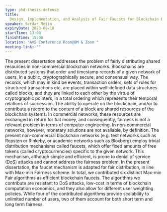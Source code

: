 ```yaml
---
type: phd-thesis-defense
title:
  Design, Implementation, and Analysis of Fair Faucets for Blockchain Ecosystems
speaker: Serdar Metin
expiryDate: 2023-08-10
startTime: 13:00
finishTime: 15:00
location: "AVS Conference Room@BM & Zoom "
meeting-link: ""
---
```


The present dissertation addresses the problem of fairly distributing shared
resources in non-commercial blockchain networks. Blockchains are distributed
systems that order and timestamp records of a given network of users, in a
public, cryptographically secure, and consensual way. The records, which may in
kind be events, transaction orders, sets of rules for structured transactions
etc. are placed within well-defined data structures called blocks, and they are
linked to each other by the virtue of cryptographic pointers, in a total
ordering which represents their temporal relations of succession. The ability to
operate on the blockchain, and/or to contribute a record to the content of a
block are shared resources of the blockchain systems. In commercial networks,
these resources are exchanged in return for fiat money, and consequently,
fairness is not a relevant problem in terms of computer engineering. In
non-commercial networks, however, monetary solutions are not available, by
definition. The present non-commercial blockchain networks (e.g. test networks
such as Ropsten or Rinkeby, or academic networks such as Bloxberg) employ
trivial distribution mechanisms called faucets, which offer fixed amounts of
free tokens (called cryptocurrencies) specific to the given network. This
mechanism, although simple and efficient, is prone to denial of service (DoS)
attacks and cannot address the fairness problem. In the present dissertation,
the faucet mechanism is adapted for fair distribution, in line with Max-min
Fairness scheme. In total, we contributed six distinct Max-min Fair algorithms
as efficient blockchain faucets. The algorithms we contribute are resistant to
DoS attacks, low-cost in terms of blockchain computation economics, and they
also allow for different user weighting policies. While four of the contributed
algorithms provide scalability to unlimited number of users, two of them account
for both short term and long term fairness.
